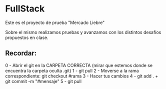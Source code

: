 # FullStack

Este es el proyecto de prueba "Mercado Liebre"

Sobre el mismo realizamos pruebas y avanzamos con los distintos desafíos propuestos en clase.

## Recordar:

0 - Abrir el git en la CARPETA CORRECTA (mirar que estemos donde se encuentra la carpeta oculta .git)
1 - git pull
2 - Moverse a la rama correspondiente:
    git checkout #rama
3 - Hacer tus cambios
4 - git add . + git commit -m "#mensaje"
5 - git pull